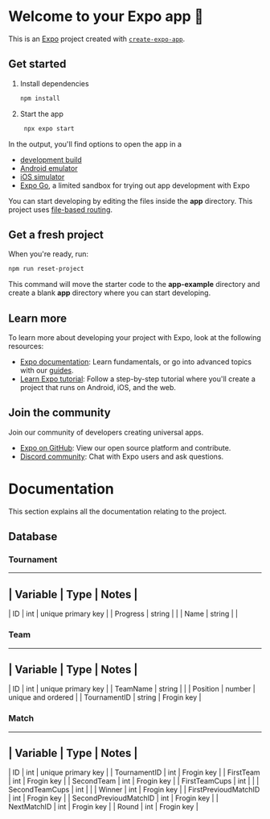 # Welcome to your Expo app 👋

This is an [Expo](https://expo.dev) project created with [`create-expo-app`](https://www.npmjs.com/package/create-expo-app).

## Get started

1. Install dependencies

   ```bash
   npm install
   ```

2. Start the app

   ```bash
    npx expo start
   ```

In the output, you'll find options to open the app in a

- [development build](https://docs.expo.dev/develop/development-builds/introduction/)
- [Android emulator](https://docs.expo.dev/workflow/android-studio-emulator/)
- [iOS simulator](https://docs.expo.dev/workflow/ios-simulator/)
- [Expo Go](https://expo.dev/go), a limited sandbox for trying out app development with Expo

You can start developing by editing the files inside the **app** directory. This project uses [file-based routing](https://docs.expo.dev/router/introduction).

## Get a fresh project

When you're ready, run:

```bash
npm run reset-project
```

This command will move the starter code to the **app-example** directory and create a blank **app** directory where you can start developing.

## Learn more

To learn more about developing your project with Expo, look at the following resources:

- [Expo documentation](https://docs.expo.dev/): Learn fundamentals, or go into advanced topics with our [guides](https://docs.expo.dev/guides).
- [Learn Expo tutorial](https://docs.expo.dev/tutorial/introduction/): Follow a step-by-step tutorial where you'll create a project that runs on Android, iOS, and the web.

## Join the community

Join our community of developers creating universal apps.

- [Expo on GitHub](https://github.com/expo/expo): View our open source platform and contribute.
- [Discord community](https://chat.expo.dev): Chat with Expo users and ask questions.

# Documentation

This section explains all the documentation relating to the project.

## Database

### Tournament

---------------------------------------------
| Variable | Type      | Notes              |
---------------------------------------------
| ID       | int       | unique primary key |
| Progress | string    |                    |
| Name     | string    |                    |

### Team

----------------------------------------------
| Variable     | Type   | Notes              |
----------------------------------------------
| ID           | int    | unique primary key |
| TeamName     | string |                    |
| Position     | number | unique and ordered |
| TournamentID | string | Frogin key         |

### Match

-----------------------------------------------------
| Variable              | Type | Notes              |
-----------------------------------------------------
| ID                    | int  | unique primary key |
| TournamentID          | int  | Frogin key         |
| FirstTeam             | int  | Frogin key         |
| SecondTeam            | int  | Frogin key         |
| FirstTeamCups         | int  |                    |
| SecondTeamCups        | int  |                    |
| Winner                | int  | Frogin key         |
| FirstPrevioudMatchID  | int  | Frogin key         |
| SecondPrevioudMatchID | int  | Frogin key         |
| NextMatchID           | int  | Frogin key         |
| Round                 | int  | Frogin key         |